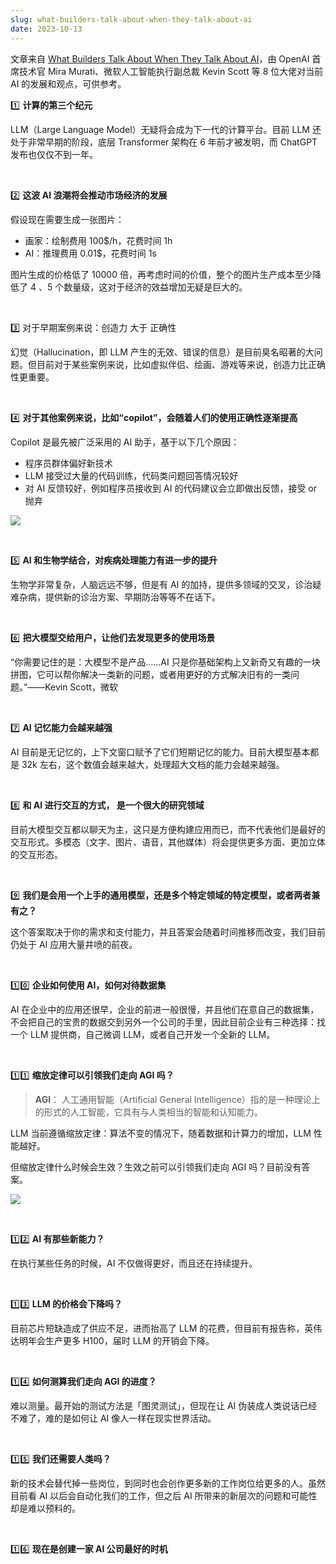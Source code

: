 ```yaml
---
slug: what-builders-talk-about-when-they-talk-about-ai
date: 2023-10-13
---
```


文章来自 [What Builders Talk About When They Talk About AI](https://a16z.com/what-builders-talk-about-when-they-talk-about-ai/)，由 OpenAI 首席技术官 Mira Murati、微软人工智能执行副总裁 Kevin Scott 等 8 位大佬对当前 AI 的发展和观点，可供参考。

1️⃣ **计算的第三个纪元**

LLM（Large Language Model）无疑将会成为下一代的计算平台。目前 LLM 还处于非常早期的阶段，底层 Transformer 架构在 6 年前才被发明，而 ChatGPT 发布也仅仅不到一年。

<br />

2️⃣ **这波 AI 浪潮将会推动市场经济的发展**

假设现在需要生成一张图片：

- 画家：绘制费用 100&dollar;/h，花费时间 1h
- AI：推理费用 0.01&dollar;，花费时间 1s

图片生成的价格低了 10000 倍，再考虑时间的价值，整个的图片生产成本至少降低了 4 、5 个数量级，这对于经济的效益增加无疑是巨大的。

<br />

3️⃣ 对于早期案例来说：创造力 大于 正确性

幻觉（Hallucination，即 LLM 产生的无效、错误的信息）是目前臭名昭著的大问题。但目前对于某些案例来说，比如虚拟伴侣、绘画、游戏等来说，创造力比正确性更重要。

<br />

4️⃣ **对于其他案例来说，比如“copilot”，会随着人们的使用正确性逐渐提高**

Copilot 是最先被广泛采用的 AI 助手，基于以下几个原因：

- 程序员群体偏好新技术
- LLM 接受过大量的代码训练，代码类问题回答情况较好
- 对 AI 反馈较好，例如程序员接收到 AI 的代码建议会立即做出反馈，接受 or 抛弃

![](http://img.wukaipeng.com/2023/1013-180425-DALL%C2%B7E%20Programmer%20Workspace.png)

<br />

5️⃣ **AI 和生物学结合，对疾病处理能力有进一步的提升**

生物学非常复杂，人脑远远不够，但是有 AI 的加持，提供多领域的交叉，诊治疑难杂病，提供新的诊治方案、早期防治等等不在话下。

<br />

6️⃣ **把大模型交给用户，让他们去发现更多的使用场景**

“你需要记住的是：大模型不是产品……AI 只是你基础架构上又新奇又有趣的一块拼图，它可以帮你解决一类新的问题，或者用更好的方式解决旧有的一类问题。”——Kevin Scott，微软

<br />

7️⃣ **AI 记忆能力会越来越强**

AI 目前是无记忆的，上下文窗口赋予了它们短期记忆的能力。目前大模型基本都是 32k 左右，这个数值会越来越大，处理超大文档的能力会越来越强。

<br />

8️⃣ **和 AI 进行交互的方式， 是一个很大的研究领域**

目前大模型交互都以聊天为主，这只是方便构建应用而已，而不代表他们是最好的交互形式。多模态（文字、图片、语音，其他媒体）将会提供更多方面、更加立体的交互形态。

<br />

9️⃣ **我们是会用一个上手的通用模型，还是多个特定领域的特定模型，或者两者兼有之？**

这个答案取决于你的需求和支付能力，并且答案会随着时间推移而改变，我们目前仍处于 AI 应用大量井喷的前夜。

<br />

1️⃣0️⃣ **企业如何使用 AI，如何对待数据集**

AI 在企业中的应用还很早，企业的前进一般很慢，并且他们在意自己的数据集，不会把自己的宝贵的数据交到另外一个公司的手里，因此目前企业有三种选择：找一个 LLM 提供商，自己微调 LLM，或者自己开发一个全新的 LLM。

<br />

1️⃣1️⃣ **缩放定律可以引领我们走向 AGI 吗？**

> **AGI**： 人工通用智能（Artificial General Intelligence）指的是一种理论上的形式的人工智能，它具有与人类相当的智能和认知能力。

LLM 当前遵循缩放定律：算法不变的情况下，随着数据和计算力的增加，LLM 性能越好。

但缩放定律什么时候会生效？生效之前可以引领我们走向 AGI 吗？目前没有答案。

![](http://img.wukaipeng.com/2023/1013-180353-DALL%C2%B7E%20AI%20vs%20Artist.png)

<br />

1️⃣2️⃣ **AI 有那些新能力？**

在执行某些任务的时候，AI 不仅做得更好，而且还在持续提升。

<br />

1️⃣3️⃣ **LLM 的价格会下降吗？**

目前芯片短缺造成了供应不足，进而抬高了 LLM 的花费，但目前有报告称，英伟达明年会生产更多  H100，届时 LLM 的开销会下降。

<br />

1️⃣4️⃣ **如何测算我们走向 AGI 的进度？**

难以测量。最开始的测试方法是「图灵测试」，但现在让 AI 伪装成人类说话已经不难了，难的是如何让 AI 像人一样在现实世界活动。

<br />

1️⃣5️⃣ **我们还需要人类吗？**

新的技术会替代掉一些岗位，到同时也会创作更多新的工作岗位给更多的人。虽然目前看 AI 以后会自动化我们的工作，但之后 AI 所带来的新层次的问题和可能性却是难以预料的。

<br />

1️⃣6️⃣ **现在是创建一家 AI 公司最好的时机**



















